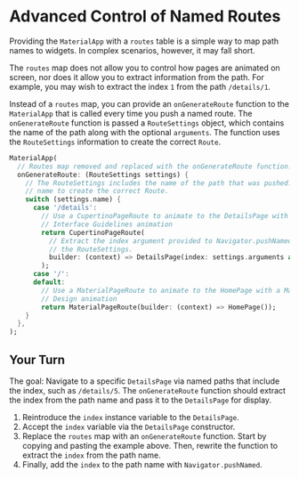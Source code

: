# Advanced Control of Named Routes

Providing the `MaterialApp` with a `routes` table is a simple way to map path
names to widgets. In complex scenarios, however, it may fall short. 

The `routes` map does not allow you to control how pages are animated on screen,
nor does it allow you to extract information from the path. For example, you may
wish to extract the index `1` from the path `/details/1`.

Instead of a `routes` map, you can provide an `onGenerateRoute` function to the
`MaterialApp` that is called every time you push a named route. The
`onGenerateRoute` function is passed a `RouteSettings` object, which contains
the name of the path along with the optional `arguments`. The function uses the
`RouteSettings` information to create the correct `Route`.

```dart
MaterialApp(
  // Routes map removed and replaced with the onGenerateRoute function.
  onGenerateRoute: (RouteSettings settings) {
    // The RouteSettings includes the name of the path that was pushed. Use the
    // name to create the correct Route.
    switch (settings.name) {
      case '/details':
        // Use a CupertinoPageRoute to animate to the DetailsPage with a Human
        // Interface Guidelines animation
        return CupertinoPageRoute(
          // Extract the index argument provided to Navigator.pushNamed from 
          // the RouteSettings.
          builder: (context) => DetailsPage(index: settings.arguments as int),
        );
      case '/':
      default:
        // Use a MaterialPageRoute to animate to the HomePage with a Material 
        // Design animation
        return MaterialPageRoute(builder: (context) => HomePage());
    }
  },
);
```

## Your Turn

The goal: Navigate to a specific `DetailsPage` via named paths that include the
index, such as `/details/5`. The `onGenerateRoute` function should extract the
index from the path name and pass it to the `DetailsPage` for display.

  1. Reintroduce the `index` instance variable to the `DetailsPage`. 
  2. Accept the `index` variable via the `DetailsPage` constructor.
  3. Replace the `routes` map with an `onGenerateRoute` function. Start by
     copying and pasting the example above. Then, rewrite the function to 
     extract the `index` from the path name.
  4. Finally, add the `index` to the path name with `Navigator.pushNamed`.